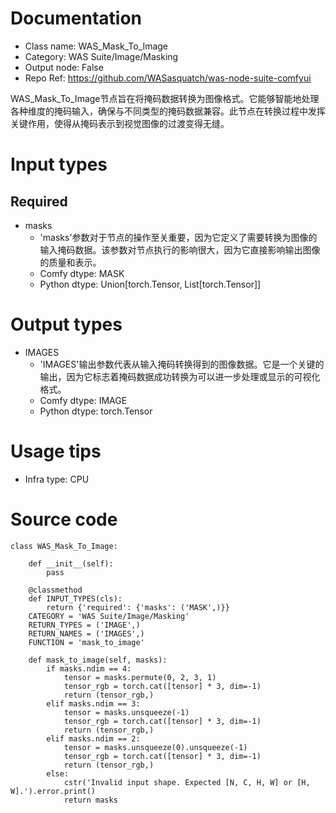# Documentation
- Class name: WAS_Mask_To_Image
- Category: WAS Suite/Image/Masking
- Output node: False
- Repo Ref: https://github.com/WASasquatch/was-node-suite-comfyui

WAS_Mask_To_Image节点旨在将掩码数据转换为图像格式。它能够智能地处理各种维度的掩码输入，确保与不同类型的掩码数据兼容。此节点在转换过程中发挥关键作用，使得从掩码表示到视觉图像的过渡变得无缝。

# Input types
## Required
- masks
    - 'masks'参数对于节点的操作至关重要，因为它定义了需要转换为图像的输入掩码数据。该参数对节点执行的影响很大，因为它直接影响输出图像的质量和表示。
    - Comfy dtype: MASK
    - Python dtype: Union[torch.Tensor, List[torch.Tensor]]

# Output types
- IMAGES
    - 'IMAGES'输出参数代表从输入掩码转换得到的图像数据。它是一个关键的输出，因为它标志着掩码数据成功转换为可以进一步处理或显示的可视化格式。
    - Comfy dtype: IMAGE
    - Python dtype: torch.Tensor

# Usage tips
- Infra type: CPU

# Source code
```
class WAS_Mask_To_Image:

    def __init__(self):
        pass

    @classmethod
    def INPUT_TYPES(cls):
        return {'required': {'masks': ('MASK',)}}
    CATEGORY = 'WAS Suite/Image/Masking'
    RETURN_TYPES = ('IMAGE',)
    RETURN_NAMES = ('IMAGES',)
    FUNCTION = 'mask_to_image'

    def mask_to_image(self, masks):
        if masks.ndim == 4:
            tensor = masks.permute(0, 2, 3, 1)
            tensor_rgb = torch.cat([tensor] * 3, dim=-1)
            return (tensor_rgb,)
        elif masks.ndim == 3:
            tensor = masks.unsqueeze(-1)
            tensor_rgb = torch.cat([tensor] * 3, dim=-1)
            return (tensor_rgb,)
        elif masks.ndim == 2:
            tensor = masks.unsqueeze(0).unsqueeze(-1)
            tensor_rgb = torch.cat([tensor] * 3, dim=-1)
            return (tensor_rgb,)
        else:
            cstr('Invalid input shape. Expected [N, C, H, W] or [H, W].').error.print()
            return masks
```